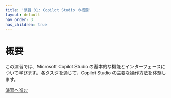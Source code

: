 ```yaml
---
title: '演習 01: Copilot Studio の概要'
layout: default
nav_order: 3
has_children: true
---
```


# 概要

この演習では、Microsoft Copilot Studio の基本的な機能とインターフェースについて学びます。各タスクを通じて、Copilot Studio の主要な操作方法を体験します。

[演習へ進む](0101.md)
